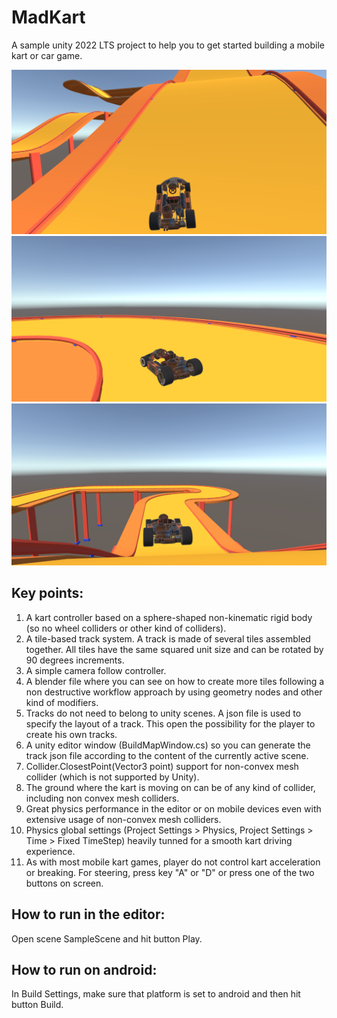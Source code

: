 # MadKart

A sample unity 2022 LTS project to help you to get started building a mobile kart or car game.

![screenshot1](https://github.com/alexSilva27/MadKart/blob/master/Prints/print1.png?raw=true)
![screenshot2](https://github.com/alexSilva27/MadKart/blob/master/Prints/print2.png?raw=true)
![screenshot3](https://github.com/alexSilva27/MadKart/blob/master/Prints/print3.png?raw=true)

## Key points:

1. A kart controller based on a sphere-shaped non-kinematic rigid body (so no wheel colliders or other kind of colliders).
2. A tile-based track system. A track is made of several tiles assembled together. All tiles have the same squared unit size and can be rotated by 90 degrees increments.
3. A simple camera follow controller.
4. A blender file where you can see on how to create more tiles following a non destructive workflow approach by using geometry nodes and other kind of modifiers. 
5. Tracks do not need to belong to unity scenes. A json file is used to specify the layout of a track. This open the possibility for the player to create his own tracks.
6. A unity editor window (BuildMapWindow.cs) so you can generate the track json file according to the content of the currently active scene.
7. Collider.ClosestPoint(Vector3 point) support for non-convex mesh collider (which is not supported by Unity).
8. The ground where the kart is moving on can be of any kind of collider, including non convex mesh colliders.
9. Great physics performance in the editor or on mobile devices even with extensive usage of non-convex mesh colliders.
10. Physics global settings (Project Settings > Physics, Project Settings > Time > Fixed TimeStep) heavily tunned for a smooth kart driving experience.
11. As with most mobile kart games, player do not control kart acceleration or breaking. For steering, press key "A" or "D" or press one of the two buttons on screen.

## How to run in the editor:

Open scene SampleScene and hit button Play.

## How to run on android:

In Build Settings, make sure that platform is set to android and then hit button Build.
